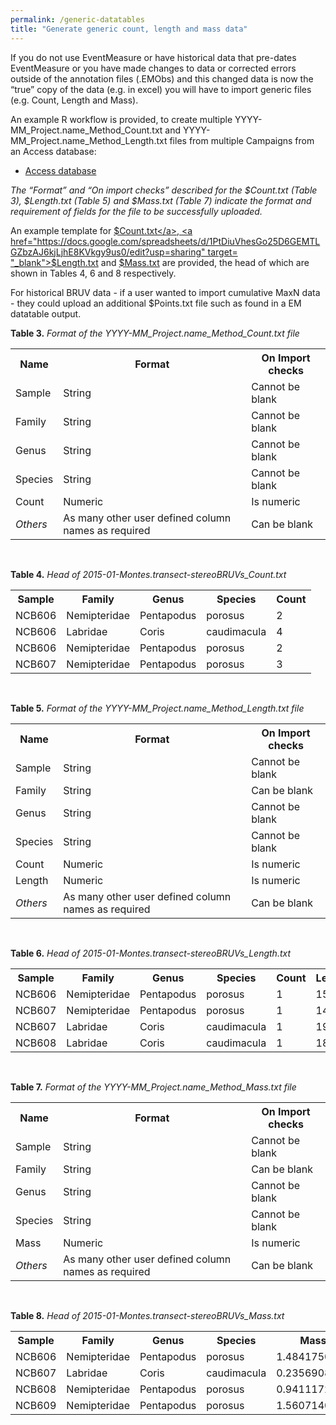 ```yaml
---
permalink: /generic-datatables
title: "Generate generic count, length and mass data"
---
```

If you do not use EventMeasure or have historical data that pre-dates EventMeasure or you have made changes to data or corrected errors outside of the annotation files (.EMObs) and this changed data is now the “true” copy of the data (e.g. in excel) you will have to import generic files (e.g. Count, Length and Mass).

An example R workflow is provided, to create multiple YYYY-MM_Project.name_Method_Count.txt and YYYY-MM_Project.name_Method_Length.txt files from multiple Campaigns from an Access database:

* <a href="https://drive.google.com/open?id=0B3r8G-BQG6W8ck8tN1pNclgyVXc" target= "_blank">Access database</a>

<i>The “Format” and “On import checks” described for the $Count.txt (Table 3), $Length.txt (Table 5) and $Mass.txt (Table 7) indicate the format and requirement of fields for the file to be successfully uploaded. </i>

An example template for <a href="https://docs.google.com/spreadsheets/d/190Ury_ORjjUHicIDUQV4QwVsvrGqqdS9jlobgkV6C-o/edit?usp=sharing" target= "_blank">$Count.txt</a>, <a href="https://docs.google.com/spreadsheets/d/1PtDiuVhesGo25D6GEMTLGZbzAJ6kjLjhE8KVkgy9us0/edit?usp=sharing" target= "_blank">$Length.txt</a> and <a href="https://docs.google.com/spreadsheets/d/12XSnvSmXH9aq3vVlQvEtbUUypxY-Ycg5J1w14T23B-o/edit?usp=sharing" target= "_blank">$Mass.txt</a> are provided, the head of which are shown in Tables 4, 6 and 8 respectively.

For historical BRUV data - if a user wanted to import cumulative MaxN data - they could upload an additional $Points.txt file such as found in a EM datatable output.

**Table 3.** <i>Format of the YYYY-MM_Project.name_Method_Count.txt file</i>
<table class="simpleTable">
  <tr>
    <th>Name</th>
    <th>Format</th> 
    <th>On Import checks</th>
  </tr>
  <tr>
    <td>Sample</td>
    <td>String</td>
    <td>Cannot be blank</td>
  </tr>
  <tr>
    <td>Family</td>
    <td>String</td>
    <td>Cannot be blank</td>
  </tr>
  <tr>
    <td>Genus</td>
    <td>String</td>
    <td>Cannot be blank</td>
  </tr>
  <tr>
    <td>Species</td>
    <td>String</td>
    <td>Cannot be blank</td>
  </tr>
  <tr>
    <td>Count</td>
    <td>Numeric</td>
    <td>Is numeric</td>
  </tr>
  <tr>
    <td><i>Others</i></td>
    <td>As many other user defined column names as required</td>
    <td>Can be blank</td>
  </tr>
</table>
<br>

**Table 4.** <i>Head of 2015-01-Montes.transect-stereoBRUVs_Count.txt</i>
<table class="simpleTable">
  <tr>
    <th>Sample</th>
    <th>Family</th> 
    <th>Genus</th>
    <th>Species</th>
    <th>Count</th>
  </tr>
  <tr>
    <td>NCB606</td>
    <td>Nemipteridae</td>
    <td>Pentapodus</td>
    <td>porosus</td>
    <td>2</td>
  </tr>
  <tr>
    <td>NCB606</td>
    <td>Labridae</td>
    <td>Coris</td>
    <td>caudimacula</td>
    <td>4</td>
  </tr>
  <tr>
    <td>NCB606</td>
    <td>Nemipteridae</td>
    <td>Pentapodus</td>
    <td>porosus</td>
    <td>2</td>
  </tr>
  <tr>
    <td>NCB607</td>
    <td>Nemipteridae</td>
    <td>Pentapodus</td>
    <td>porosus</td>
    <td>3</td>
  </tr>
</table>
<br>

**Table 5.** <i>Format of the YYYY-MM_Project.name_Method_Length.txt file</i>
<table class="simpleTable">
  <tr>
    <th>Name</th>
    <th>Format</th> 
    <th>On Import checks</th>
  </tr>
  <tr>
    <td>Sample</td>
    <td>String</td>
    <td>Cannot be blank</td>
  </tr>
  <tr>
    <td>Family</td>
    <td>String</td>
    <td>Can be blank</td>
  </tr>
  <tr>
    <td>Genus</td>
    <td>String</td>
    <td>Cannot be blank</td>
  </tr>
  <tr>
    <td>Species</td>
    <td>String</td>
    <td>Cannot be blank</td>
  </tr>
  <tr>
    <td>Count</td>
    <td>Numeric</td>
    <td>Is numeric</td>
  </tr>
    <tr>
    <td>Length</td>
    <td>Numeric</td>
    <td>Is numeric</td>
  </tr>
  <tr>
    <td><i>Others</i></td>
    <td>As many other user defined column names as required</td>
    <td>Can be blank</td>
  </tr>
</table>
<br>

**Table 6.** <i>Head of 2015-01-Montes.transect-stereoBRUVs_Length.txt</i>
<table class="simpleTable">
  <tr>
    <th>Sample</th>
    <th>Family</th> 
    <th>Genus</th>
    <th>Species</th>
    <th>Count</th>
    <th>Length</th>
  </tr>
  <tr>
    <td>NCB606</td>
    <td>Nemipteridae</td>
    <td>Pentapodus</td>
    <td>porosus</td>
    <td>1</td>
    <td>150</td>
  </tr>
  <tr>
    <td>NCB607</td>
    <td>Nemipteridae</td>
    <td>Pentapodus</td>
    <td>porosus</td>
    <td>1</td>
    <td>140</td>
  </tr>
  <tr>
    <td>NCB607</td>
    <td>Labridae</td>
    <td>Coris</td>
    <td>caudimacula</td>
    <td>1</td>
    <td>190</td>
  </tr>
  <tr>
    <td>NCB608</td>
    <td>Labridae</td>
    <td>Coris</td>
    <td>caudimacula</td>
    <td>1</td>
    <td>180</td>
  </tr>
</table>
<br>

**Table 7.** <i>Format of the YYYY-MM_Project.name_Method_Mass.txt file </i>
<table class="simpleTable">
  <tr>
    <th>Name</th>
    <th>Format</th> 
    <th>On Import checks</th>
  </tr>
  <tr>
    <td>Sample</td>
    <td>String</td>
    <td>Cannot be blank</td>
  </tr>
  <tr>
    <td>Family</td>
    <td>String</td>
    <td>Can be blank</td>
  </tr>
  <tr>
    <td>Genus</td>
    <td>String</td>
    <td>Cannot be blank</td>
  </tr>
  <tr>
    <td>Species</td>
    <td>String</td>
    <td>Cannot be blank</td>
  </tr>
  <tr>
    <td>Mass</td>
    <td>Numeric</td>
    <td>Is numeric</td>
  </tr>
  <tr>
    <td><i>Others</i></td>
    <td>As many other user defined column names as required</td>
    <td>Can be blank</td>
  </tr>
</table>
<br>

**Table 8.** <i>Head of 2015-01-Montes.transect-stereoBRUVs_Mass.txt</i>
<table class="simpleTable">
  <tr>
    <th>Sample</th>
    <th>Family</th> 
    <th>Genus</th>
    <th>Species</th>
    <th>Mass</th>
  </tr>
  <tr>
    <td>NCB606</td>
    <td>Nemipteridae</td>
    <td>Pentapodus</td>
    <td>porosus</td>
    <td>1.484175026</td>
  </tr>
  <tr>
    <td>NCB607</td>
    <td>Labridae</td>
    <td>Coris</td>
    <td>caudimacula</td>
    <td>0.2356908879</td>
  </tr>
  <tr>
    <td>NCB608</td>
    <td>Nemipteridae</td>
    <td>Pentapodus</td>
    <td>porosus</td>
    <td>0.941117226</td>
  </tr>
  <tr>
    <td>NCB609</td>
    <td>Nemipteridae</td>
    <td>Pentapodus</td>
    <td>porosus</td>
    <td>1.560714043</td>
  </tr>
</table>
<br>

